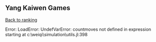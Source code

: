 ## Yang Kaiwen Games

[Back to ranking](../../index.md)




Error: LoadError: UndefVarError: countmoves not defined
in expression starting at c:\weiqi\simulation\utils.jl:398





